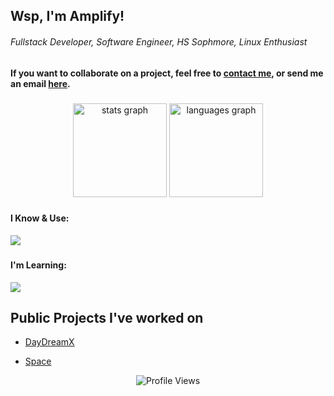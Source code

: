 <h2 align="left">Wsp, I'm Amplify!</h2>
<h6>Fullstack Developer, Software Engineer, HS Sophmore, Linux Enthusiast</h6>

#### If you want to collaborate on a project, feel free to [contact me](https://discord.com/users/1199165998998245377), or send me an email [here](mailto:not-amplify@night-x.com).

###

<div align="center">
  <img src="https://github-readme-stats.vercel.app/api?username=not-amplify&hide_title=false&hide_rank=false&show_icons=true&include_all_commits=true&count_private=true&disable_animations=false&theme=dracula&locale=en&hide_border=false" height="150" alt="stats graph"  />
  <img src="https://github-readme-stats.vercel.app/api/top-langs?username=not-amplify&locale=en&hide_title=false&layout=compact&card_width=320&langs_count=5&theme=dracula&hide_border=false" height="150" alt="languages graph"  />
</div>

###
#### I Know & Use:
<div align="left">
  <img src="https://skillicons.dev/icons?i=html,astro,css,tailwind,js,ts,nodejs,npm,cloudflare,vscode,github,discord,debian,linux,md,bash,py,&perline=13" />
</div>

###
#### I'm Learning:

<div align="left">
  <img src="https://skillicons.dev/icons?i=react,figma,rust,sass,docker,go,nginx,raspberrypi&perline=13" />
</div>

###


<h2 align="left">Public Projects I've worked on</h2>

- [DayDreamX](https://daydreamx.pro)

- [Space](https://gointospace.app)

<div align="center">
  <img
    src="https://komarev.com/ghpvc/?username=not-amplify&color=aa00ff&style=for-the-badge&label=Profile+Views"
    alt="Profile Views"
  />
</div>


###
